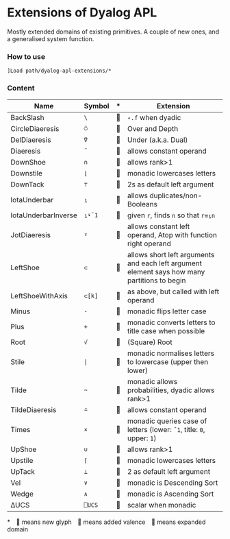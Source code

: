 # Extensions of Dyalog APL

Mostly extended domains of existing primitives. A couple of new ones, and a generalised system function.

### How to use

```APL
]Load path/dyalog-apl-extensions/*
```

### Content

| Name             | Symbol | * | Extension                                                |
| ---------------- | ------ | --- | --------------------------------------------------------- |
| BackSlash        | `\`    | 🔶 | `∘.f` when dyadic                                         |
| CircleDiaeresis  | `⍥`    | 🔺 | Over and Depth                                            |
| DelDiaeresis     | `⍢`    | 🔺 | Under (a.k.a. Dual)                                       |
| Diaeresis        | `¨`    | 🔵 | allows constant operand                                   |
| DownShoe         | `∩`    | 🔵 | allows rank>1                                             |
| Downstile        | `⌊`    | 🔵 | monadic lowercases letters                                |
| DownTack         | `⊤`    | 🔶 | 2s as default left argument                               |
| IotaUnderbar     | `⍸`    | 🔵 | allows duplicates/non-Booleans                            |
| IotaUnderbarInverse|`⍸⍣¯1`| 🔵 | given `r`, finds `n` so that `r≡⍸n`                    |
| JotDiaeresis     | `⍤`    | 🔵 | allows constant left operand, Atop with function right operand |
| LeftShoe         | `⊂`    | 🔵 | allows short left arguments and each left argument element says how many partitions to begin |
| LeftShoeWithAxis | `⊂[k]` | 🔵 | as above, but called with left operand                    |
| Minus            | `-`    | 🔵 | monadic flips letter case                                 |
| Plus             | `+`    | 🔵 | monadic converts letters to title case when possible      |
| Root             | `√`    | 🔺 | (Square) Root                                             |
| Stile            | `\|`    | 🔵 | monadic normalises letters to lowercase (upper then lower) |
| Tilde            | `~`    | 🔵 | monadic allows probabilities, dyadic allows rank>1        |
| TildeDiaeresis   | `⍨`    | 🔵 | allows constant operand                                   |
| Times            | `×`    | 🔵 | monadic queries case of letters (lower: `¯1`, title: `0`, upper: `1`) |
| UpShoe           | `∪`    | 🔵 | allows rank>1                                             |
| Upstile          | `⌈`    | 🔵 | monadic lowercases letters                                |
| UpTack           | `⊥`    | 🔶 | 2 as default left argument                                |
| Vel              | `∨`    | 🔶 | monadic is Descending Sort                                |
| Wedge            | `∧`    | 🔶 | monadic is Ascending Sort                                 |
| ∆UCS             | `⎕UCS` | 🔵 | scalar when monadic                                       |

* 🔺 means new glyph 🔶 means added valence 🔵 means expanded domain
